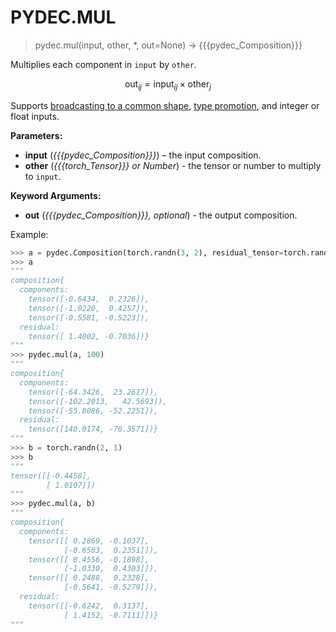 # PYDEC.MUL
> pydec.mul(input, other, *, out=None) →  {{{pydec_Composition}}}

Multiplies each component in `input` by `other`.

$$
\text{out}_{ij}=\text{input}_{ij}\times\text{other}_j
$$

Supports [broadcasting to a common shape](https://pytorch.org/docs/stable/notes/broadcasting.html#broadcasting-semantics), [type promotion](https://pytorch.org/docs/stable/tensor_attributes.html#type-promotion-doc), and integer or float inputs.

<!-- Not tested on complex inputs-->

**Parameters:**

* **input** (*{{{pydec_Composition}}}*) – the input composition.
* **other** (*{{{torch_Tensor}}} or Number*) - the tensor or number to multiply to `input`.

**Keyword Arguments:**
* **out** (*{{{pydec_Composition}}}, optional*) - the output composition.


Example:
```python
>>> a = pydec.Composition(torch.randn(3, 2), residual_tensor=torch.randn(2))
>>> a
"""
composition{
  components:
    tensor([-0.6434,  0.2326]),
    tensor([-1.0220,  0.4257]),
    tensor([-0.5581, -0.5223]),
  residual:
    tensor([ 1.4002, -0.7036])}
"""
>>> pydec.mul(a, 100)
"""
composition{
  components:
    tensor([-64.3426,  23.2617]),
    tensor([-102.2013,   42.5693]),
    tensor([-55.8086, -52.2251]),
  residual:
    tensor([140.0174, -70.3571])}
"""
>>> b = torch.randn(2, 1)
>>> b
"""
tensor([[-0.4458],
        [ 1.0107]])
"""
>>> pydec.mul(a, b)
"""
composition{
  components:
    tensor([[ 0.2869, -0.1037],
            [-0.6503,  0.2351]]),
    tensor([[ 0.4556, -0.1898],
            [-1.0330,  0.4303]]),
    tensor([[ 0.2488,  0.2328],
            [-0.5641, -0.5279]]),
  residual:
    tensor([[-0.6242,  0.3137],
            [ 1.4152, -0.7111]])}
"""
```
